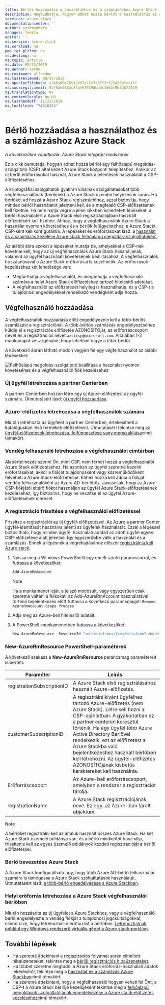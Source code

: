```yaml
---
title: Bérlők hozzáadása a használathoz és a számlázáshoz Azure Stack | Microsoft Docs
description: Megtudhatja, hogyan adhat hozzá bérlőt a használathoz és a számlázáshoz Azure Stack.
services: azure-stack
documentationcenter: ''
author: sethmanheim
manager: femila
editor: ''
ms.service: azure-stack
ms.workload: na
pms.tgt_pltfrm: na
ms.devlang: na
ms.topic: article
ms.date: 09/25/2019
ms.author: sethm
ms.reviewer: alfredop
ms.lastreviewed: 09/17/2019
ms.openlocfilehash: a146a99476912e97c72e7a37ffc5224158feaffc
ms.sourcegitcommit: 0b783e262ac87ae67929dbd4c366b19bf36740f0
ms.translationtype: MT
ms.contentlocale: hu-HU
ms.lasthandoff: 11/22/2019
ms.locfileid: "74310153"
---
```

# <a name="add-tenant-for-usage-and-billing-to-azure-stack"></a>Bérlő hozzáadása a használathoz és a számlázáshoz Azure Stack

*A következőkre vonatkozik: Azure Stack integrált rendszerek*

Ez a cikk bemutatja, hogyan adhat hozzá bérlőt egy felhőalapú megoldás-szolgáltató (CSP) által kezelt Azure Stack központi telepítéshez. Amikor az új bérlő erőforrásokat használ, Azure Stack a jelentések használatát a CSP-előfizetéséhez.

A kriptográfiai szolgáltatók gyakran kínálnak szolgáltatásokat több végfelhasználónak (bérlőnek) a Azure Stack üzembe helyezésük során. Ha bérlőket ad hozzá a Azure Stack-regisztrációhoz, azzal biztosítja, hogy minden bérlői használatot jelenteni kell, és a megfelelő CSP-előfizetésnek kell fizetnie. Ha nem hajtja végre a jelen cikkben ismertetett lépéseket, a bérlői használatért a Azure Stack első regisztrációjában használt előfizetésért kell fizetnie. Ahhoz, hogy a végfelhasználók Azure Stack a használat nyomon követéséhez és a bérlők felügyeletéhez, a Azure Stackt CSP-ként kell konfigurálnia. A lépéseket és erőforrásokat lásd: a [használat és a számlázás kezelése Azure stack felhőalapú megoldás-szolgáltatóként](azure-stack-add-manage-billing-as-a-csp.md).

Az alábbi ábra azokat a lépéseket mutatja be, amelyekkel a CSP-nek követnie kell, hogy az új végfelhasználók Azure Stack használjanak, valamint az ügyfél használati követésének beállításához. A végfelhasználók hozzáadásával a Azure Stack erőforrásai is kezelhetők. Az erőforrások kezeléséhez két lehetősége van:

- Megtarthatja a végfelhasználót, és megadhatja a végfelhasználó számára a helyi Azure Stack előfizetéshez tartozó hitelesítő adatokat.  
- A végfelhasználó az előfizetését helyileg is használhatja, és a CSP-t a tulajdonosi engedélyekkel rendelkező vendégként adja hozzá.

## <a name="add-an-end-customer"></a>Végfelhasználó hozzáadása

A végfelhasználók hozzáadása előtt engedélyeznie kell a több-bérlős számlázást a regisztrációnál. A több-bérlős számlázás engedélyezéséhez küldje el a regisztrációs előfizetés AZONOSÍTÓját, az erőforráscsoport nevét és a regisztrációs nevet `azstcsp@microsoft.com`. Általában 1-2 munkanapot vesz igénybe, hogy lehetővé tegye a több-bérlőt.

A következő ábrán látható módon vegyen fel egy végfelhasználót az alábbi lépésekkel:

![Felhőalapú megoldás-szolgáltató beállítása a használat nyomon követéséhez és a végfelhasználói fiók kezeléséhez](media/azure-stack-csp-enable-billing-usage-tracking/process-csp-enable-billing.png)

### <a name="create-a-new-customer-in-partner-center"></a>Új ügyfél létrehozása a partner Centerben

A partner Centerben hozzon létre egy új Azure-előfizetést az ügyfél számára. Útmutatásért lásd: [új ügyfél hozzáadása](/partner-center/add-a-new-customer).

### <a name="create-an-azure-subscription-for-the-end-customer"></a>Azure-előfizetés létrehozása a végfelhasználók számára

Miután létrehozta az ügyfelet a partner Centerben, értékesítheti a katalógusban lévő termékek előfizetéseit. Útmutatásért tekintse meg az [ügyfél-előfizetések létrehozása, felfüggesztése vagy megszakítása](/partner-center/create-a-new-subscription)című témakört.

### <a name="create-a-guest-user-in-the-end-customer-directory"></a>Vendég felhasználó létrehozása a végfelhasználói címtárban

Alapértelmezés szerint Ön, mint CSP, nem férhet hozzá a végfelhasználói Azure Stack előfizetéséhez. Ha azonban az ügyfél szeretné kezelni erőforrásaikat, akkor a fiókját tulajdonosként vagy közreműködőként felveheti a Azure Stack-előfizetésbe. Ehhez hozzá kell adnia a fiókját vendég felhasználóként az Azure AD-bérlőhöz. Javasoljuk, hogy az Azure CSP-fiókjától eltérő fiókot használjon az ügyfél Azure Stack-előfizetésének kezeléséhez, így biztosítva, hogy ne veszítse el az ügyfél Azure-előfizetésének elérését.

### <a name="update-the-registration-with-the-end-customer-subscription"></a>A regisztráció frissítése a végfelhasználói előfizetéssel

Frissítse a regisztrációt az új ügyfél-előfizetéssel. Az Azure a partner Center ügyfél-identitását használva jelenti az ügyfelek használatát. Ezzel a lépéssel biztosítható, hogy minden ügyfél használati adatait az adott ügyfél egyéni CSP-előfizetése alatt jelentse. Így egyszerűbbé válik a használat és a számlázás. Ennek a lépésnek a végrehajtásához először [regisztrálnia kell Azure stack](azure-stack-registration.md).

1. Nyissa meg a Windows PowerShellt egy emelt szintű parancssorral, és futtassa a következőket:  

   ```powershell
   Add-AzureRmAccount
   ```

   >[!Note]
   > Ha a munkamenet lejár, a jelszó módosult, vagy egyszerűen csak szeretné váltani a fiókokat, az Add-AzureRmAccount használatával történő bejelentkezés előtt futtassa a következő parancsmagot: `Remove-AzureRmAccount-Scope Process`

2. Adja meg az Azure-beli hitelesítő adatait.
3. A PowerShell-munkamenetben futtassa a következőket:

   ```powershell
   New-AzureRmResource -ResourceId "subscriptions/{registrationSubscriptionId}/resourceGroups/{resourceGroup}/providers/Microsoft.AzureStack/registrations/{registrationName}/customerSubscriptions/{customerSubscriptionId}" -ApiVersion 2017-06-01
   ```

### <a name="new-azurermresource-powershell-parameters"></a>New-AzureRmResource PowerShell-paraméterek

A következő szakasz a **New-AzureRmResource** parancsmag paramétereit ismerteti:

| Paraméter | Leírás |
| --- | --- |
|registrationSubscriptionID | A Azure Stack első regisztrálásához használt Azure-előfizetés.|
| customerSubscriptionID | A regisztrálni kívánt ügyfélhez tartozó Azure-előfizetés (nem Azure Stack). Létre kell hozni a CSP-ajánlatban. A gyakorlatban ez a partner centeren keresztül történik. Ha egy ügyfél több Azure Active Directory Bérlővel rendelkezik, ezt az előfizetést a Azure Stackba való bejelentkezéshez használt bérlőben kell létrehozni. Az ügyfél-előfizetés AZONOSÍTÓjának kisbetűs karaktereket kell használnia. |
| Erőforráscsoport | Az Azure-beli erőforráscsoport, amelyben a rendszer a regisztrációt tárolja. |
| registrationName | A Azure Stack regisztrációjának neve. Ez egy, az Azure-ban tárolt objektum. 

> [!NOTE]  
> A bérlőket regisztrálni kell az általuk használt összes Azure Stack. Ha két Azure Stack üzemelő példánya van, és a bérlő mindkettőt használja, frissítenie kell az egyes üzemelő példányok kezdeti regisztrációját a bérlői előfizetéssel.

### <a name="onboard-tenant-to-azure-stack"></a>Bérlő bevezetése Azure Stack

A Azure Stack konfigurálható úgy, hogy több Azure AD-bérlő felhasználói számára is támogassa a Azure Stack szolgáltatások használatát. Útmutatásért lásd: [a több-bérlő engedélyezése a Azure Stackban](azure-stack-enable-multitenancy.md).

### <a name="create-a-local-resource-in-the-end-customer-tenant-in-azure-stack"></a>Helyi erőforrás létrehozása a Azure Stack végfelhasználói bérlőben

Miután hozzáadta az új ügyfelet a Azure Stackhoz, vagy a végfelhasználói bérlő engedélyezte a vendég fiókját a tulajdonosi jogosultságokkal, ellenőrizze, hogy létrehozhat-e erőforrást a bérlőben. [Létrehozhatnak például egy Windows rendszerű virtuális gépet a Azure stack-portálon](../user/azure-stack-quick-windows-portal.md).

## <a name="next-steps"></a>További lépések

- Ha szeretné áttekinteni a regisztrációs folyamat során elindított hibaüzeneteket, tekintse meg a [bérlői regisztrációs hibaüzeneteket](azure-stack-registration-errors.md).
- Ha többet szeretne megtudni a Azure Stack erőforrás-használati adatok lekéréséről, tekintse meg a [használat és a számlázás Azure Stackban](azure-stack-billing-and-chargeback.md)című témakört.
- Ha szeretné áttekinteni, hogy a végfelhasználó hogyan veheti fel Önt, a CSP-t a Azure Stack bérlője kezelőjéként tekintse meg a [felhőalapú megoldások szolgáltatójának engedélyezése a Azure stack-előfizetés kezeléséhez](../user/azure-stack-csp-enable-billing-usage-tracking.md)című témakört.
